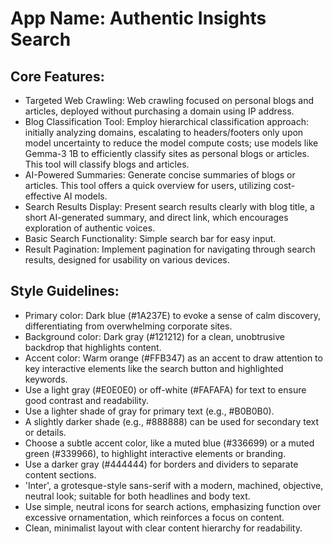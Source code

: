 # **App Name**: Authentic Insights Search

## Core Features:

- Targeted Web Crawling: Web crawling focused on personal blogs and articles, deployed without purchasing a domain using IP address.
- Blog Classification Tool: Employ hierarchical classification approach: initially analyzing domains, escalating to headers/footers only upon model uncertainty to reduce the model compute costs; use models like Gemma-3 1B to efficiently classify sites as personal blogs or articles. This tool will classify blogs and articles.
- AI-Powered Summaries: Generate concise summaries of blogs or articles. This tool offers a quick overview for users, utilizing cost-effective AI models.
- Search Results Display: Present search results clearly with blog title, a short AI-generated summary, and direct link, which encourages exploration of authentic voices.
- Basic Search Functionality: Simple search bar for easy input.
- Result Pagination: Implement pagination for navigating through search results, designed for usability on various devices.

## Style Guidelines:

- Primary color: Dark blue (#1A237E) to evoke a sense of calm discovery, differentiating from overwhelming corporate sites.
- Background color: Dark gray (#121212) for a clean, unobtrusive backdrop that highlights content.
- Accent color: Warm orange (#FFB347) as an accent to draw attention to key interactive elements like the search button and highlighted keywords.
- Use a light gray (#E0E0E0) or off-white (#FAFAFA) for text to ensure good contrast and readability.
- Use a lighter shade of gray for primary text (e.g., #B0B0B0).
- A slightly darker shade (e.g., #888888) can be used for secondary text or details.
- Choose a subtle accent color, like a muted blue (#336699) or a muted green (#339966), to highlight interactive elements or branding.
- Use a darker gray (#444444) for borders and dividers to separate content sections.
- 'Inter', a grotesque-style sans-serif with a modern, machined, objective, neutral look; suitable for both headlines and body text.
- Use simple, neutral icons for search actions, emphasizing function over excessive ornamentation, which reinforces a focus on content.
- Clean, minimalist layout with clear content hierarchy for readability.